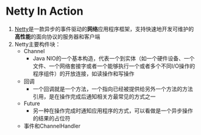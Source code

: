 # Netty In Action
1. [Netty](http://netty.io/)是一款异步的事件驱动的**网络**应用程序框架，支持快速地开发可维护的**高性能**的面向协议的服务器和客户端
2. Netty主要构件块：
    + Channel
        - Java NIO的一个基本构造，代表一个到实体（如一个硬件设备、一个文件、一个网络套接字或者一个能够执行一个或者多个不同I/O操作的程序组件）的开放连接，如读操作和写操作
    + 回调
        - 一个回调就是一个方法，一个指向已经被提供给另外一个方法的方法引用，是在操作完成后通知相关方最常见的方式之一
    + Future
        - 另一种在操作完成时通知应用程序的方式，可以看做是一个异步操作的结果的占位符
    + 事件和ChannelHandler